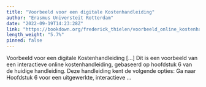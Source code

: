 ```yaml
---
title: "Voorbeeld voor een digitale Kostenhandleiding"
author: "Erasmus Universteit Rotterdam"
date: "2022-09-19T14:23:28Z"
link: "https://bookdown.org/frederick_thielen/voorbeeld_online_kostenhandleiding/"
length_weight: "5.7%"
pinned: false
---
```


Voorbeeld voor een digitale Kostenhandleiding [...] Dit is een voorbeeld van een interactieve online kostenhandleiding, gebaseerd op hoofdstuk 6 van de huidige handleiding. Deze handleiding kent de volgende opties: Ga naar Hoofdstuk 6 voor een uitgewerkte, interactieve ...
